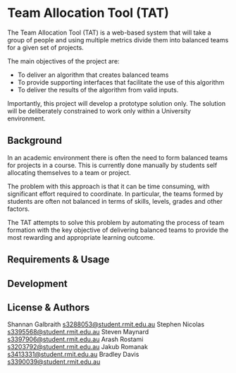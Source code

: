 # Team Allocation Tool (TAT)

The Team Allocation Tool (TAT) is a web-based system that will take a group of people and using multiple metrics divide them into balanced teams for a given set of projects.

The main objectives of the project are:
- To deliver an algorithm that creates balanced teams
- To provide supporting interfaces that facilitate the use of this algorithm
- To deliver the results of the algorithm from valid inputs.

Importantly, this project will develop a prototype solution only.  The solution will be deliberately constrained to work only within a University environment.

## Background

In an academic environment there is often the need to form balanced teams for projects in a course. This is currently done manually by students self allocating themselves to a team or project.

The problem with this approach is that it can be time consuming, with significant effort required to coordinate.  In particular, the teams formed by students are often not  balanced in terms of skills, levels, grades and other factors. 

The TAT attempts to solve this problem by automating the process of team formation with the key objective of delivering balanced teams to provide the most rewarding and appropriate learning outcome.

## Requirements & Usage


## Development


## License & Authors
Shannan Galbraith s3288053@student.rmit.edu.au
Stephen Nicolas s3395568@student.rmit.edu.au
Steven Maynard s3397906@student.rmit.edu.au
Arash Rostami s3203792@student.rmit.edu.au
Jakub Romanak s3413331@student.rmit.edu.au
Bradley Davis s3390039@student.rmit.edu.au


